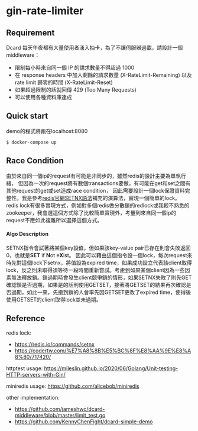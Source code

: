 # gin-rate-limiter

## Requirement

Dcard 每天午夜都有大量使用者湧入抽卡，為了不讓伺服器過載，請設計一個 middleware：

-   限制每小時來自同一個 IP 的請求數量不得超過 1000
-   在 response headers 中加入剩餘的請求數量 (X-RateLimit-Remaining) 以及 rate limit 歸零的時間 (X-RateLimit-Reset)
-   如果超過限制的話就回傳 429 (Too Many Requests)
-   可以使用各種資料庫達成

## Quick start

demo的程式將跑在localhost:8080

```bash
$ docker-compose up
```

## Race Condition

由於來自同一個ip的request有可能是非同步的，雖然redis的設計主要為單執行緒，
但因為一次的request將有數個transactions要做，有可能在get和set之間有其他request的get或set造成race condition，
因此需要設計一個lock保證資料完整性。我是參考[redis官網SETNX語法](https://redis.io/commands/setnx)補充的演算法，實現一個簡單的lock。
redis lock有很多實現方式，例如對多個redis做分散鎖的redlock或我較不熟悉的zookeeper，我會選這個方式除了比較簡單實現外，考量到來自同一個ip的request不應如此複雜所以選擇這個方式。

#### Algo Description

SETNX指令會試著將某個key設值，但如果該key-value pair已存在則會失敗返回0，也就是**SET** if **N**ot e**X**ist。
因此可以藉由這個指令設一個lock，每次request來時先對這個lock下setnx，將值設為expired time，如果成功設立代表該client取得lock，反之則未取得須等待一段時間重新嘗試。考慮到如果某個client因為一些因素無法釋放鎖。鎖過期時會發生client競爭鎖的情形，如果SETNX失敗了則先GET確認鎖是否過期，如果是的話則使用GETSET，接著將GETSET的結果再次確認是否過期，如此一來，先搶到鎖的人會率先因GETSET更改了expired time，使得後使用GETSET的client取得lock並未過期。

## Reference

redis lock: 
- https://redis.io/commands/setnx
- https://codertw.com/%E7%A8%8B%E5%BC%8F%E8%AA%9E%E8%A8%80/717420/

httptest usage: https://mileslin.github.io/2020/06/Golang/Unit-testing-HTTP-servers-with-Gin/

miniredis usage: https://github.com/alicebob/miniredis

other implementation: 
- https://github.com/jameshwc/dcard-middleware/blob/master/limit_test.go
- https://github.com/KennyChenFight/dcard-simple-demo

